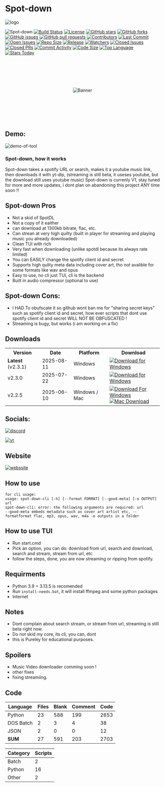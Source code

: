 # Spot-down

![logo](https://files.catbox.moe/xl3d4c.png)

![Spot-down](https://img.shields.io/badge/Spot-down-Green?style=plastic)
[![Build Status](https://img.shields.io/github/actions/workflow/status/ts-dev-java/Spot-down/main.yml?branch=main&style=plastic&color=brightgreen&logo=github&logoColor=white)](https://github.com/ts-dev-java/Spot-down/actions)
[![License](https://img.shields.io/github/license/ts-dev-java/Spot-down?style=plastic&color=blue&logo=github&logoColor=white)](https://github.com/ts-dev-java/Spot-down/blob/main/LICENSE)
[![GitHub stars](https://img.shields.io/github/stars/ts-dev-java/Spot-down?style=plastic&color=yellow&logo=github&logoColor=black)](https://github.com/ts-dev-java/Spot-down/stargazers)
[![GitHub forks](https://img.shields.io/github/forks/ts-dev-java/Spot-down?style=plastic&color=orange&logo=github&logoColor=white)](https://github.com/ts-dev-java/Spot-down/network/members)
[![GitHub issues](https://img.shields.io/github/issues/ts-dev-java/Spot-down?style=plastic&color=red&logo=github&logoColor=white)](https://github.com/ts-dev-java/Spot-down/issues)
[![GitHub pull requests](https://img.shields.io/github/issues-pr/ts-dev-java/Spot-down?style=plastic&color=success&logo=github&logoColor=white)](https://github.com/ts-dev-java/Spot-down/pulls)
[![Contributors](https://img.shields.io/github/contributors/ts-dev-java/Spot-down?style=plastic&color=informational&logo=github&logoColor=white)](https://github.com/ts-dev-java/Spot-down/graphs/contributors)
[![Last Commit](https://img.shields.io/github/last-commit/ts-dev-java/Spot-down?style=plastic&color=lightgrey&logo=github&logoColor=black)](https://github.com/ts-dev-java/Spot-down/commits)
[![Open Issues](https://img.shields.io/github/issues-raw/ts-dev-java/Spot-down?style=plastic&color=9cf&logo=github&logoColor=black)](https://github.com/ts-dev-java/Spot-down/issues)
[![Repo Size](https://img.shields.io/github/repo-size/ts-dev-java/Spot-down?style=plastic&color=blueviolet&logo=github&logoColor=white)](https://github.com/ts-dev-java/Spot-down)
[![Release](https://img.shields.io/github/v/release/ts-dev-java/Spot-down?style=plastic&color=blue&logo=github&logoColor=white)](https://github.com/ts-dev-java/Spot-down/releases)
[![Watchers](https://img.shields.io/github/watchers/ts-dev-java/Spot-down?style=plastic&color=yellowgreen&logo=github&logoColor=white)](https://github.com/ts-dev-java/Spot-down/watchers)
[![Closed Issues](https://img.shields.io/github/issues-closed/ts-dev-java/Spot-down?style=plastic&color=green&logo=github&logoColor=white)](https://github.com/ts-dev-java/Spot-down/issues?q=is%3Aissue+is%3Aclosed)
[![Closed PRs](https://img.shields.io/github/issues-pr-closed/ts-dev-java/Spot-down?style=plastic&color=success&logo=github&logoColor=white)](https://github.com/ts-dev-java/Spot-down/pulls?q=is%3Apr+is%3Aclosed)
[![Commit Activity](https://img.shields.io/github/commit-activity/m/ts-dev-java/Spot-down?style=plastic&color=orange&logo=github&logoColor=white)](https://github.com/ts-dev-java/Spot-down/commits)
[![Code Size](https://img.shields.io/github/languages/code-size/ts-dev-java/Spot-down?style=plastic&color=blueviolet&logo=github&logoColor=white)](https://github.com/ts-dev-java/Spot-down)
[![Top Language](https://img.shields.io/github/languages/top/ts-dev-java/Spot-down?style=plastic&color=informational&logo=github&logoColor=white)](https://github.com/ts-dev-java/Spot-down)
[![Stars Today](https://img.shields.io/github/stars/ts-dev-java/Spot-down?style=plastic&color=brightgreen&logo=github&logoColor=white&label=stars%20today)](https://github.com/ts-dev-java/Spot-down/stargazers)

<div style="display: flex; justify-content: center; align-items: center; height: 200px;">
  <img src="https://files.catbox.moe/nztte4.png" alt="Banner" style="max-width: 100%; height: auto;">
</div>

## Demo:
![demo-of-tool](https://files.catbox.moe/ogcgso.gif)

### Spot-down, how it works
Spot-down takes a spotify URL or search, makes it a youtube music link, then downloads it with yt-dlp, (streaming is still beta, it useses youtube, but the download still uses youtube music)
Spot-down is currenly V1, stay tuned for more and more updates, i dont plan on abandoning this project ANY time soon !!

## Spot-down Pros
- Not a skid of SpotDL
- Not a copy of it eaither
- can download at 1300kb bitrate, flac, etc.
- Can strean at very high quilty (built in player for streaming and playing music you already downloaded)
- Clean TUI with rich
- Very fast when downloading (unlike spotdl because its always rate limited)
- You can EASILY change the spotify client id and secret
- Supports high qulity meta data including cover art, tho not avalible for some formats like wav and opus
- Easy to use, no cli just TUI, cli is the backend
- Built in audio compressor (optional to use)

## Spot-down Cons:
- I HAD To obufscate it so github wont ban me for "sharing secret keys" such as spotify client id and secret, how ever scripts that dont use spotify client id and  secret WILL NOT BE OBFUSCATED !
- Streaming is bugy, but works  (i am working on a fix)

## Downloads
<table>
  <tr>
    <th>Version</th>
    <th>Date</th>
    <th>Platform</th>
    <th>Download</th>
  </tr>

  <tr>
    <td><strong>Latest</strong> (v2.3.1)</td>
    <td>2025-08-11</td>
    <td>Windows</td>
    <td>
      <a href="https://github.com/YourRepo/releases/latest/download/YourApp.exe">
        <img src="https://img.shields.io/badge/Download-Windows-blue?style=plastic" alt="Download for Windows">
      </a>
    </td>
  </tr>

  <tr>
    <td>v2.3.0</td>
    <td>2025-07-22</td>
    <td>Windows</td>
    <td>
      <a href="https://github.com/YourRepo/releases/download/v2.3.0/YourApp.exe">
        <img src="https://img.shields.io/badge/Download-Windows-blue?style=plastic" alt="Download for Windows">
      </a>
    </td>
  </tr>

  <tr>
    <td>v2.2.5</td>
    <td>2025-06-10</td>
    <td>Windows / Mac</td>
    <td>
      <a href="https://github.com/YourRepo/releases/download/v2.2.5/YourApp-Windows.exe">
        <img src="https://img.shields.io/badge/Download_For-Windows-1000FF?style=plastic" alt="Download For Windows">
      </a>
      <br>
      <a href="https://github.com/YourRepo/releases/download/v2.2.5/YourApp-Mac.dmg">
        <img src="https://img.shields.io/badge/Download-Mac-lightgrey?style=plastic" alt="Mac Download">
      </a>
    </td>
  </tr>
</table>

##  Socials:

[![discord](https://img.shields.io/badge/join-discord-5865F2?style=plastic&logo=discord&logoColor=white)](https://discord.gg/gRWYD8f8Fh)

[![yt](https://img.shields.io/badge/Youtube-Channel-ED1A1A?style=plastic&logo=youtube&logoColor=white)](https://www.youtube.com/@TS-DEV-PYTHON)

## Website
[![webssite](https://img.shields.io/badge/Website%20Here-3D8FFF?style=plastic)](https://ts-dev-java.github.io/Spot-down/website/)

## How to use
```text
for cli usage:
usage: spot-down-cli [-h] [--format FORMAT] [--good-meta] [-o OUTPUT] url
spot-down-cli: error: the following arguments are required: url
--good-meta embeds metadata such as cover art artist etc, --formatformat flac, mp3, opus, wav, m4a -o outputs in a folder
```
## How to use TUI
- Run start.cmd 
- Pick an option, you can do: download from url, search and download, search and stream, stream from url, etc
- follow the steps, done, you are now streaming or ripping from spotify.

## Requirments 
- Python 3.9 + 3.13.5 is recomended
- Run `install-needs.bat`, it will install ffmpeg and some python packages
- Internet

## Notes
- Dont complain about search stream, or stream from url, streaming is still beta right now.
- Do not skid my core, its cli, you can, dont
- this is Pureley for educational purposes.
## Spoilers
- Music Video downloader comming soon !
- other fixes
- fixing streamiing.
## Code
<!-- Code Statistics Table -->
<table>
  <thead>
    <tr>
      <th>Language</th>
      <th>Files</th>
      <th>Blank</th>
      <th>Comment</th>
      <th>Code</th>
    </tr>
  </thead>
  <tbody>
    <tr>
      <td>Python</td>
      <td>23</td>
      <td>588</td>
      <td>199</td>
      <td>2653</td>
    </tr>
    <tr>
      <td>DOS Batch</td>
      <td>2</td>
      <td>3</td>
      <td>4</td>
      <td>38</td>
    </tr>
    <tr>
      <td>JSON</td>
      <td>2</td>
      <td>0</td>
      <td>0</td>
      <td>12</td>
    </tr>
    <tr>
      <td><strong>SUM</strong></td>
      <td>27</td>
      <td>591</td>
      <td>203</td>
      <td>2703</td>
    </tr>
  </tbody>
</table>

<!-- Script Counts Table -->
<table>
  <thead>
    <tr>
      <th>Category</th>
      <th>Scripts</th>
    </tr>
  </thead>
  <tbody>
    <tr>
      <td>Batch</td>
      <td>2</td>
    </tr>
    <tr>
      <td>Python</td>
      <td>16</td>
    </tr>
    <tr>
      <td>Other</td>
      <td>2</td>
    </tr>
  </tbody>
</table>
